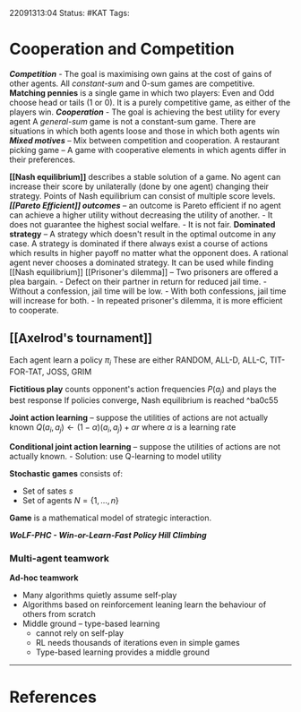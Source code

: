 22091313:04
Status:  #KAT
Tags: 

# Cooperation and Competition
***Competition*** - The goal is maximising own gains at the cost of gains of other agents.
	All *constant-sum* and 0-sum games are competitive.
	**Matching pennies** is a single game in which two players: Even and Odd choose head or tails (1 or 0). It is a purely competitive game, as either of the players win.
***Cooperation*** - The goal is achieving the best utility for every agent
	A *general-sum* game is not a constant-sum game. There are situations in which both agents loose and those in which both agents win
***Mixed motives*** – Mix between competition and cooperation. 
	A restaurant picking game – A game with cooperative elements in which agents differ in their preferences. 

**[[Nash equilibrium]]** describes a stable solution of a game. No agent can increase their score by unilaterally (done by one agent) changing their strategy. 
	Points of Nash equilibrium can consist of multiple score levels.
***[[Pareto Efficient]] outcomes*** – an outcome is Pareto efficient if no agent can achieve a higher utility without decreasing the utility of another.
	- It does not guarantee the highest social welfare.
	- It is not fair.
**Dominated strategy** – A strategy which doesn't result in the optimal outcome in any case. A strategy is dominated if there always exist a course of actions which results in higher payoff no matter what the opponent does. A rational agent never chooses a dominated strategy. It can be used while finding [[Nash equilibrium]]
[[Prisoner's dilemma]] – Two prisoners are offered a plea bargain.
	- Defect on their partner in return for reduced jail time.
	- Without a confession, jail time will be low.
	- With both confessions, jail time will increase for both.
	- In repeated prisoner's dilemma, it is more efficient to cooperate.

## [[Axelrod's tournament]]
Each agent learn a policy $\pi_i$ 
These are either RANDOM, ALL-D, ALL-C, TIT-FOR-TAT, JOSS, GRIM

**Fictitious play** counts opponent's action frequencies $P(a_j)$ and plays the best response
	If policies converge, Nash equilibrium is reached ^ba0c55

**Joint action learning** – suppose the utilities of actions are not actually known
$Q(a_i, a_j) \leftarrow (1-\alpha)(a_i, a_j) + \alpha r$ where $\alpha$ is a learning rate 

**Conditional joint action learning** – suppose the utilities of actions are not actually known.
	- Solution: use Q-learning to model utility

**Stochastic games** consists of:
- Set of sates $s$
- Set of agents $N = \{1, \dots, n\}$

**Game** is a mathematical model of strategic interaction.

***WoLF-PHC - Win-or-Learn-Fast Policy Hill Climbing***

### Multi-agent teamwork

**Ad-hoc teamwork**

- Many algorithms quietly assume self-play
- Algorithms based on reinforcement leaning learn the behaviour of others from scratch
- Middle ground – type-based learning
	- cannot rely on self-play
	- RL needs thousands of iterations even in simple games
	- Type-based learning provides a middle ground

---
# References